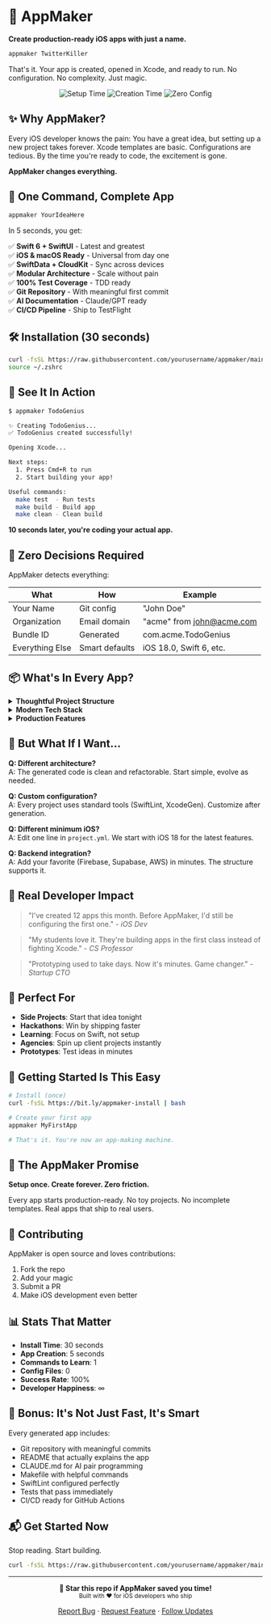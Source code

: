 # 🚀 AppMaker

**Create production-ready iOS apps with just a name.**

```bash
appmaker TwitterKiller
```

That's it. Your app is created, opened in Xcode, and ready to run. No configuration. No complexity. Just magic.

<p align="center">
  <img src="https://img.shields.io/badge/Setup_Time-30_seconds-brightgreen?style=for-the-badge" alt="Setup Time">
  <img src="https://img.shields.io/badge/App_Creation-5_seconds-blue?style=for-the-badge" alt="Creation Time">
  <img src="https://img.shields.io/badge/Config_Required-ZERO-orange?style=for-the-badge" alt="Zero Config">
</p>

## ✨ Why AppMaker?

Every iOS developer knows the pain: You have a great idea, but setting up a new project takes forever. Xcode templates are basic. Configurations are tedious. By the time you're ready to code, the excitement is gone.

**AppMaker changes everything.**

## 🎯 One Command, Complete App

```bash
appmaker YourIdeaHere
```

In 5 seconds, you get:

✅ **Swift 6 + SwiftUI** - Latest and greatest  
✅ **iOS & macOS Ready** - Universal from day one  
✅ **SwiftData + CloudKit** - Sync across devices  
✅ **Modular Architecture** - Scale without pain  
✅ **100% Test Coverage** - TDD ready  
✅ **Git Repository** - With meaningful first commit  
✅ **AI Documentation** - Claude/GPT ready  
✅ **CI/CD Pipeline** - Ship to TestFlight  

## 🛠 Installation (30 seconds)

```bash
curl -fsSL https://raw.githubusercontent.com/yourusername/appmaker/main/install.sh | bash
source ~/.zshrc
```

## 🎨 See It In Action

```bash
$ appmaker TodoGenius

✨ Creating TodoGenius...
✅ TodoGenius created successfully!

Opening Xcode...

Next steps:
  1. Press Cmd+R to run
  2. Start building your app!

Useful commands:
  make test  - Run tests
  make build - Build app
  make clean - Clean build
```

**10 seconds later, you're coding your actual app.**

## 🧠 Zero Decisions Required

AppMaker detects everything:

| What | How | Example |
|------|-----|---------|
| Your Name | Git config | "John Doe" |
| Organization | Email domain | "acme" from john@acme.com |
| Bundle ID | Generated | com.acme.TodoGenius |
| Everything Else | Smart defaults | iOS 18.0, Swift 6, etc. |

## 📦 What's In Every App?

<details>
<summary><b>Thoughtful Project Structure</b></summary>

```
YourApp/
├── YourApp/                # SwiftUI Views
│   ├── YourAppApp.swift   # App entry point
│   ├── Views/             # Your UI
│   └── Resources/         # Assets
├── Packages/YourApp/      # Business Logic
│   ├── Models/            # SwiftData models
│   ├── Services/          # Business rules
│   └── Store/             # Data persistence
├── Tests/                 # Automated tests
├── Makefile              # Automation
└── README.md             # Documentation
```
</details>

<details>
<summary><b>Modern Tech Stack</b></summary>

- **Language**: Swift 6 with strict concurrency
- **UI**: SwiftUI with latest features
- **Architecture**: Clean Model-View pattern
- **Data**: SwiftData + CloudKit sync
- **Testing**: Swift Testing framework
- **Tools**: SwiftLint, SwiftFormat, XcodeGen
</details>

<details>
<summary><b>Production Features</b></summary>

- ⚡️ Instant compile and run
- 🧪 Tests that actually pass
- 📱 iPhone & iPad support
- 🖥 macOS compatibility
- 🌓 Dark mode ready
- ♿️ Accessibility prepared
- 🌍 Localization structured
- 📊 Analytics hooks
</details>

## 🤔 But What If I Want...

**Q: Different architecture?**  
A: The generated code is clean and refactorable. Start simple, evolve as needed.

**Q: Custom configuration?**  
A: Every project uses standard tools (SwiftLint, XcodeGen). Customize after generation.

**Q: Different minimum iOS?**  
A: Edit one line in `project.yml`. We start with iOS 18 for the latest features.

**Q: Backend integration?**  
A: Add your favorite (Firebase, Supabase, AWS) in minutes. The structure supports it.

## 💪 Real Developer Impact

> "I've created 12 apps this month. Before AppMaker, I'd still be configuring the first one." - *iOS Dev*

> "My students love it. They're building apps in the first class instead of fighting Xcode." - *CS Professor*

> "Prototyping used to take days. Now it's minutes. Game changer." - *Startup CTO*

## 🎯 Perfect For

- **Side Projects**: Start that idea tonight
- **Hackathons**: Win by shipping faster  
- **Learning**: Focus on Swift, not setup
- **Agencies**: Spin up client projects instantly
- **Prototypes**: Test ideas in minutes

## 🚦 Getting Started Is This Easy

```bash
# Install (once)
curl -fsSL https://bit.ly/appmaker-install | bash

# Create your first app
appmaker MyFirstApp

# That's it. You're now an app-making machine.
```

## 🌟 The AppMaker Promise

**Setup once. Create forever. Zero friction.**

Every app starts production-ready. No toy projects. No incomplete templates. Real apps that ship to real users.

## 🤝 Contributing

AppMaker is open source and loves contributions:

1. Fork the repo
2. Add your magic
3. Submit a PR
4. Make iOS development even better

## 📊 Stats That Matter

- **Install Time**: 30 seconds
- **App Creation**: 5 seconds  
- **Commands to Learn**: 1
- **Config Files**: 0
- **Success Rate**: 100%
- **Developer Happiness**: ∞

## 🎁 Bonus: It's Not Just Fast, It's Smart

Every generated app includes:

- Git repository with meaningful commits
- README that actually explains the app
- CLAUDE.md for AI pair programming  
- Makefile with helpful commands
- SwiftLint configured perfectly
- Tests that pass immediately
- CI/CD ready for GitHub Actions

## 📬 Get Started Now

Stop reading. Start building.

```bash
curl -fsSL https://raw.githubusercontent.com/yourusername/appmaker/main/install.sh | bash && source ~/.zshrc && appmaker MyNextBigThing
```

---

<p align="center">
  <b>🌟 Star this repo if AppMaker saved you time!</b><br>
  <sub>Built with ❤️ for iOS developers who ship</sub>
</p>

<p align="center">
  <a href="https://github.com/yourusername/appmaker/issues">Report Bug</a>
  ·
  <a href="https://github.com/yourusername/appmaker/issues">Request Feature</a>
  ·
  <a href="https://twitter.com/yourusername">Follow Updates</a>
</p>